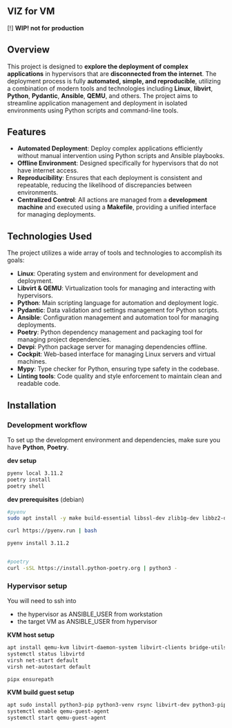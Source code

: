 
## VIZ for VM

[!] **WIP! not for production**

## Overview

This project is designed to **explore the deployment of complex applications** in hypervisors that are **disconnected from the internet**. The deployment process is fully **automated, simple, and reproducible**, utilizing a combination of modern tools and technologies including **Linux**, **libvirt**, **Python**, **Pydantic**, **Ansible**, **QEMU**, and others. The project aims to streamline application management and deployment in isolated environments using Python scripts and command-line tools.

## Features

- **Automated Deployment**: Deploy complex applications efficiently without manual intervention using Python scripts and Ansible playbooks.
- **Offline Environment**: Designed specifically for hypervisors that do not have internet access.
- **Reproducibility**: Ensures that each deployment is consistent and repeatable, reducing the likelihood of discrepancies between environments.
- **Centralized Control**: All actions are managed from a **development machine** and executed using a **Makefile**, providing a unified interface for managing deployments.

## Technologies Used

The project utilizes a wide array of tools and technologies to accomplish its goals:

- **Linux**: Operating system and environment for development and deployment.
- **Libvirt & QEMU**: Virtualization tools for managing and interacting with hypervisors.
- **Python**: Main scripting language for automation and deployment logic.
- **Pydantic**: Data validation and settings management for Python scripts.
- **Ansible**: Configuration management and automation tool for managing deployments.
- **Poetry**: Python dependency management and packaging tool for managing project dependencies.
- **Devpi**: Python package server for managing dependencies offline.
- **Cockpit**: Web-based interface for managing Linux servers and virtual machines.
- **Mypy**: Type checker for Python, ensuring type safety in the codebase.
- **Linting tools**: Code quality and style enforcement to maintain clean and readable code.

## Installation

### Development workflow

To set up the development environment and dependencies, make sure you have **Python**, **Poetry**.

**dev setup**

```bash
pyenv local 3.11.2
poetry install
poetry shell
```

**dev prerequisites** (debian)

```bash
#pyenv
sudo apt install -y make build-essential libssl-dev zlib1g-dev libbz2-dev libreadline-dev libsqlite3-dev wget curl llvm libncursesw5-dev xz-utils tk-dev libxml2-dev libxmlsec1-dev libffi-dev liblzma-dev libvirt-dev

curl https://pyenv.run | bash

pyenv install 3.11.2


#poetry
curl -sSL https://install.python-poetry.org | python3 -
```

### Hypervisor setup

You will need to ssh into 
- the hypervisor as ANSIBLE_USER from workstation
- the target VM as ANSIBLE_USER from hypervisor

**KVM host setup**

```bash
apt install qemu-kvm libvirt-daemon-system libvirt-clients bridge-utils virt-manager cpu-checker python3-pip python3-venv pipx software-properties-common -y
systemctl status libvirtd
virsh net-start default
virsh net-autostart default

pipx ensurepath
```

**KVM build guest setup**
```bash
apt sudo install python3-pip python3-venv rsync libvirt-dev python3-pip python3-venv pipx qemu-guest-agent  -y
systemctl enable qemu-guest-agent
systemctl start qemu-guest-agent

```



